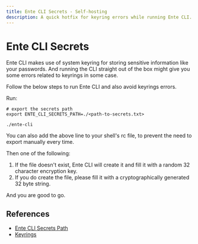 ```yaml
---
title: Ente CLI Secrets - Self-hosting
description: A quick hotfix for keyring errors while running Ente CLI.
---
```


# Ente CLI Secrets

Ente CLI makes use of system keyring for storing sensitive information like your
passwords. And running the CLI straight out of the box might give you some
errors related to keyrings in some case.

Follow the below steps to run Ente CLI and also avoid keyrings errors.

Run:

```shell
# export the secrets path
export ENTE_CLI_SECRETS_PATH=./<path-to-secrets.txt>

./ente-cli
```

You can also add the above line to your shell's rc file, to prevent the need to
export manually every time.

Then one of the following:

1. If the file doesn't exist, Ente CLI will create it and fill it with a random
   32 character encryption key.
2. If you do create the file, please fill it with a cryptographically generated
   32 byte string.

And you are good to go.

## References

- [Ente CLI Secrets Path](https://www.reddit.com/r/selfhosted/comments/1gc09il/comment/lu2hox2/?utm_source=share&utm_medium=web3x&utm_name=web3xcss&utm_term=1&utm_content=share_button)
- [Keyrings](https://man7.org/linux/man-pages/man7/keyrings.7.html)
